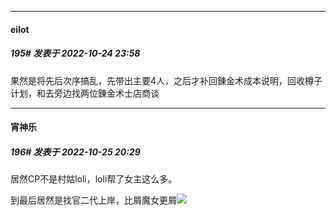 

*****

####  eilot  
##### 195#       发表于 2022-10-24 23:58

果然是将先后次序搞乱，先带出主要4人，之后才补回錬金术成本说明，回收樽子计划，和去旁边找两位錬金术士店商谈



*****

####  宵神乐  
##### 196#       发表于 2022-10-25 20:29

居然CP不是村姑loli，loli帮了女主这么多。

到最后居然是找官二代上岸，比屑魔女更屑<img src="https://static.saraba1st.com/image/smiley/face2017/067.png" referrerpolicy="no-referrer">

